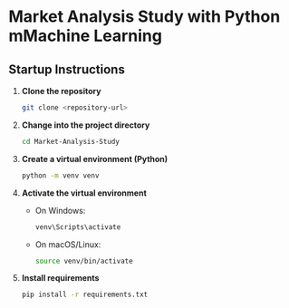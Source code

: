 # Market Analysis Study with Python mMachine Learning

## Startup Instructions

1. **Clone the repository**

    ```bash
    git clone <repository-url>
    ```

2. **Change into the project directory**

    ```bash
    cd Market-Analysis-Study
    ```

3. **Create a virtual environment (Python)**

    ```bash
    python -m venv venv
    ```

4. **Activate the virtual environment**

    - On Windows:

      ```bash
      venv\Scripts\activate
      ```

    - On macOS/Linux:

      ```bash
      source venv/bin/activate
      ```

5. **Install requirements**

    ```bash
    pip install -r requirements.txt
    ```
